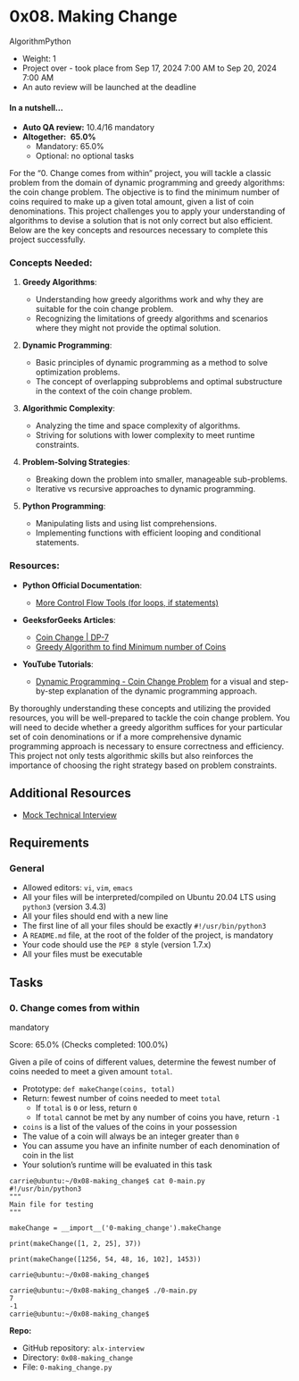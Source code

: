 # 0x08. Making Change

AlgorithmPython

-   Weight: 1
-   Project over - took place from Sep 17, 2024 7:00 AM to Sep 20, 2024 7:00 AM
-   An auto review will be launched at the deadline

#### In a nutshell…

-   **Auto QA review:** 10.4/16 mandatory
-   **Altogether:**  **65.0%**
    -   Mandatory: 65.0%
    -   Optional: no optional tasks

For the “0. Change comes from within” project, you will tackle a classic problem from the domain of dynamic programming and greedy algorithms: the coin change problem. The objective is to find the minimum number of coins required to make up a given total amount, given a list of coin denominations. This project challenges you to apply your understanding of algorithms to devise a solution that is not only correct but also efficient. Below are the key concepts and resources necessary to complete this project successfully.

### Concepts Needed:

1.  **Greedy Algorithms**:
    
    -   Understanding how greedy algorithms work and why they are suitable for the coin change problem.
    -   Recognizing the limitations of greedy algorithms and scenarios where they might not provide the optimal solution.
2.  **Dynamic Programming**:
    
    -   Basic principles of dynamic programming as a method to solve optimization problems.
    -   The concept of overlapping subproblems and optimal substructure in the context of the coin change problem.
3.  **Algorithmic Complexity**:
    
    -   Analyzing the time and space complexity of algorithms.
    -   Striving for solutions with lower complexity to meet runtime constraints.
4.  **Problem-Solving Strategies**:
    
    -   Breaking down the problem into smaller, manageable sub-problems.
    -   Iterative vs recursive approaches to dynamic programming.
5.  **Python Programming**:
    
    -   Manipulating lists and using list comprehensions.
    -   Implementing functions with efficient looping and conditional statements.

### Resources:

-   **Python Official Documentation**:
    
    -   [More Control Flow Tools (for loops, if statements)](https://intranet.alxswe.com/rltoken/oVyaCk8erLwLPj96P-qlCw "More Control Flow Tools (for loops, if statements)")
-   **GeeksforGeeks Articles**:
    
    -   [Coin Change | DP-7](https://intranet.alxswe.com/rltoken/iQPaO5JhI-BtuZdm6HIVCQ "Coin Change | DP-7")
    -   [Greedy Algorithm to find Minimum number of Coins](https://intranet.alxswe.com/rltoken/FsBN0oeRp0FpyU8sMd4UiA "Greedy Algorithm to find Minimum number of Coins")
-   **YouTube Tutorials**:
    
    -   [Dynamic Programming - Coin Change Problem](https://intranet.alxswe.com/rltoken/qFEdwwtAVyJr9NLHDZDsUQ "Dynamic Programming - Coin Change Problem") for a visual and step-by-step explanation of the dynamic programming approach.

By thoroughly understanding these concepts and utilizing the provided resources, you will be well-prepared to tackle the coin change problem. You will need to decide whether a greedy algorithm suffices for your particular set of coin denominations or if a more comprehensive dynamic programming approach is necessary to ensure correctness and efficiency. This project not only tests algorithmic skills but also reinforces the importance of choosing the right strategy based on problem constraints.

## Additional Resources

-   [Mock Technical Interview](https://intranet.alxswe.com/rltoken/ktLaKIVRkq_-byFO-_-aGg "Mock Technical Interview")

## Requirements

### General

-   Allowed editors: `vi`, `vim`, `emacs`
-   All your files will be interpreted/compiled on Ubuntu 20.04 LTS using `python3` (version 3.4.3)
-   All your files should end with a new line
-   The first line of all your files should be exactly `#!/usr/bin/python3`
-   A `README.md` file, at the root of the folder of the project, is mandatory
-   Your code should use the `PEP 8` style (version 1.7.x)
-   All your files must be executable

## Tasks

### 0\. Change comes from within

mandatory

Score: 65.0% (Checks completed: 100.0%)

Given a pile of coins of different values, determine the fewest number of coins needed to meet a given amount `total`.

-   Prototype: `def makeChange(coins, total)`
-   Return: fewest number of coins needed to meet `total`
    -   If `total` is `0` or less, return `0`
    -   If `total` cannot be met by any number of coins you have, return `-1`
-   `coins` is a list of the values of the coins in your possession
-   The value of a coin will always be an integer greater than `0`
-   You can assume you have an infinite number of each denomination of coin in the list
-   Your solution’s runtime will be evaluated in this task

```
carrie@ubuntu:~/0x08-making_change$ cat 0-main.py
#!/usr/bin/python3
"""
Main file for testing
"""

makeChange = __import__('0-making_change').makeChange

print(makeChange([1, 2, 25], 37))

print(makeChange([1256, 54, 48, 16, 102], 1453))

carrie@ubuntu:~/0x08-making_change$
```

```
carrie@ubuntu:~/0x08-making_change$ ./0-main.py
7
-1
carrie@ubuntu:~/0x08-making_change$
```

**Repo:**

-   GitHub repository: `alx-interview`
-   Directory: `0x08-making_change`
-   File: `0-making_change.py`